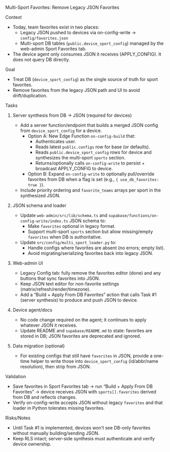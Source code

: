 Multi-Sport Favorites: Remove Legacy JSON Favorites

Context
- Today, team favorites exist in two places:
  - Legacy JSON pushed to devices via on-config-write → `config/favorites.json`
  - Multi-sport DB tables (`public.device_sport_config`) managed by the web-admin Sport Favorites tab.
- The device agent only consumes JSON it receives (APPLY_CONFIG). It does not query DB directly.

Goal
- Treat DB (`device_sport_config`) as the single source of truth for sport favorites.
- Remove favorites from the legacy JSON path and UI to avoid drift/duplication.

Tasks
1) Server synthesis from DB → JSON (required for devices)
   - Add a server function/endpoint that builds a merged JSON config from `device_sport_config` for a device.
     - Option A: New Edge Function `on-config-build` that:
       - Authenticates user.
       - Reads latest `public.configs` row for base (or defaults).
       - Reads `public.device_sport_config` rows for device and synthesizes the multi-sport `sports` section.
       - Returns/optionally calls `on-config-write` to persist + broadcast APPLY_CONFIG to device.
     - Option B: Expand `on-config-write` to optionally pull/override favorites from DB when a flag is set (e.g., `{ use_db_favorites: true }`).
   - Include priority ordering and `favorite_teams` arrays per sport in the synthesized JSON.

2) JSON schema and loader
   - Update `web-admin/src/lib/schema.ts` and `supabase/functions/on-config-write/index.ts` JSON schema to:
     - Make `favorites` optional in legacy format.
     - Support multi-sport `sports` section but allow missing/empty `favorites` when DB is authoritative.
   - Update `src/config/multi_sport_loader.py` to:
     - Handle configs where favorites are absent (no errors; empty list).
     - Avoid migrating/serializing favorites back into legacy JSON.

3) Web-admin UI
   - Legacy Config tab: fully remove the favorites editor (done) and any buttons that sync favorites into JSON.
   - Keep JSON text editor for non-favorite settings (matrix/refresh/render/timezone).
   - Add a “Build + Apply From DB Favorites” action that calls Task #1 (server synthesis) to produce and push JSON to device.

4) Device agent/docs
   - No code change required on the agent; it continues to apply whatever JSON it receives.
   - Update README and `supabase/README.md` to state: favorites are stored in DB; JSON favorites are deprecated and ignored.

5) Data migration (optional)
   - For existing configs that still have `favorites` in JSON, provide a one-time helper to write those into `device_sport_config` (id/abbr/name resolution), then strip from JSON.

Validation
- Save favorites in Sport Favorites tab → run “Build + Apply From DB Favorites” → device receives JSON with `sports[].favorites` derived from DB and reflects changes.
- Verify on-config-write accepts JSON without legacy `favorites` and that loader in Python tolerates missing favorites.

Risks/Notes
- Until Task #1 is implemented, devices won’t see DB-only favorites without manually building/sending JSON.
- Keep RLS intact; server-side synthesis must authenticate and verify device ownership.

